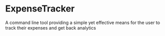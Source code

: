 # ExpenseTracker
A command line tool providing a simple yet effective means for the user to track their expenses and get back analytics
